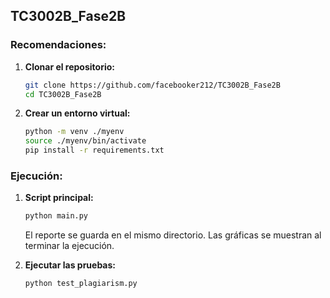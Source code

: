 ## TC3002B_Fase2B

### Recomendaciones:

1. **Clonar el repositorio:**
   ```bash
   git clone https://github.com/facebooker212/TC3002B_Fase2B
   cd TC3002B_Fase2B
   ```
2. **Crear un entorno virtual:**
   ```bash
   python -m venv ./myenv
   source ./myenv/bin/activate
   pip install -r requirements.txt
   ```
   
### Ejecución:

1. **Script principal:**
   ```bash
   python main.py
   ```
   El reporte se guarda en el mismo directorio.
   Las gráficas se muestran al terminar la ejecución.

3. **Ejecutar las pruebas:**
   ```bash
   python test_plagiarism.py
   ```

